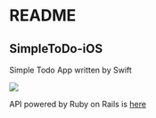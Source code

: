 # README

## SimpleToDo-iOS 

Simple Todo App written by Swift

![](https://user-images.githubusercontent.com/49398586/73363389-fac23200-42eb-11ea-9bb4-c3de1369987d.gif)


API powered by Ruby on Rails is [here](https://github.com/hiromitsusasaki/simple_todo_api)
